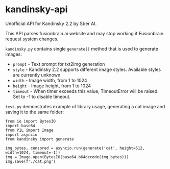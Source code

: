 # kandinsky-api
Unofficial API for Kandinsky 2.2 by Sber AI.

This API parses fusionbrain.ai website and may stop working if Fusionbrain request system changes.

`kandinsky.py` contains single `generate()` method that is used to generate images:

- `prompt` - Text prompt for txt2img generation
- `style` - Kandinsky 2.2 supports different image styles. Available styles are currently unknown.
- `width` - Image width, from 1 to 1024
- `height` - Image height, from 1 to 1024
- `timeout` - When timer exceeds this value, TimeoutError will be raised. Set to -1 to disable timeout.

`test.py` demonstrates example of library usage, generating a cat image and saving it to the same folder:
```
from io import BytesIO
import base64
from PIL import Image
import asyncio
from kandinsky import generate

img_bytes, censored = asyncio.run(generate('cat', height=512, width=1024, timeout=-1))
img = Image.open(BytesIO(base64.b64decode(img_bytes)))
img.save(f'./cat.png')
```

